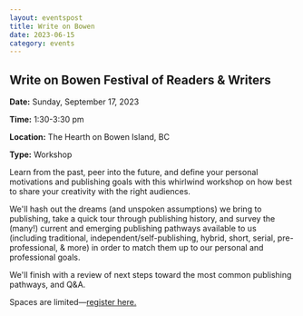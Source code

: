 ```yaml
---
layout: eventspost
title: Write on Bowen
date: 2023-06-15
category: events
---
```


## Write on Bowen Festival of Readers & Writers

**Date:** Sunday, September 17, 2023

**Time:** 1:30-3:30 pm

**Location:** The Hearth on Bowen Island, BC

**Type:** Workshop

Learn from the past, peer into the future, and define your personal motivations and publishing goals with this whirlwind workshop on how best to share your creativity with the right audiences.

We'll hash out the dreams (and unspoken assumptions) we bring to publishing, take a quick tour through publishing history, and survey the (many!) current and emerging publishing pathways available to us (including traditional, independent/self-publishing, hybrid, short, serial, pre-professional, & more) in order to match them up to our personal and professional goals.

We'll finish with a review of next steps toward the most common publishing pathways, and Q&A.

Spaces are limited—[register here.](https://www.writeonbowen.com/copy-of-tanja-boteju)
